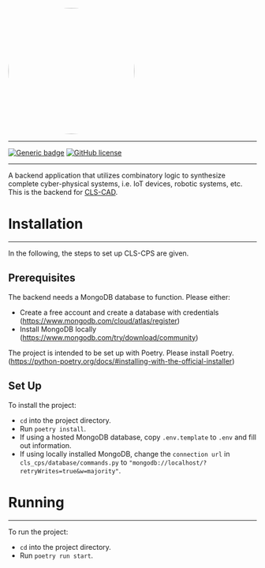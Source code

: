 <kbd><img src="https://github.com/tudo-seal/CLS-CPS/raw/main/resources/vectors/clscps.svg" width="256" height="256" style="border-radius:50%"></kbd>

---

[![Generic badge](https://img.shields.io/badge/python-3.10%20|%203.11-informational.svg)](https://shields.io/)
[![GitHub license](https://img.shields.io/github/license/tudo-seal/CLS-CPS)](https://github.com/tudo-seal/CLS-CPS/blob/main/LICENSE)

<!---[![Issues](https://img.shields.io/github/issues/tudo-seal/CLS-CAD)](https://github.com/tudo-seal/CLS-CAD/issues)-->

---

A backend application that utilizes combinatory logic to synthesize complete cyber-physical systems, i.e. IoT devices,
robotic systems, etc. This is the backend for [CLS-CAD](https://github.com/tudo-seal/CLS-CAD).

# Installation

---

In the following, the steps to set up CLS-CPS are given.

## Prerequisites

The backend needs a MongoDB database to function.
Please either:

- Create a free account and create a database with credentials (https://www.mongodb.com/cloud/atlas/register)
- Install MongoDB locally (https://www.mongodb.com/try/download/community)

The project is intended to be set up with Poetry.
Please install Poetry. (https://python-poetry.org/docs/#installing-with-the-official-installer)

## Set Up

To install the project:

- `cd` into the project directory.
- Run `poetry install`.
- If using a hosted MongoDB database, copy `.env.template` to `.env` and fill out information.
- If using locally installed MongoDB, change the `connection url` in `cls_cps/database/commands.py` to `"mongodb://localhost/?retryWrites=true&w=majority"`.

# Running

---

To run the project:

- `cd` into the project directory.
- Run `poetry run start`.
